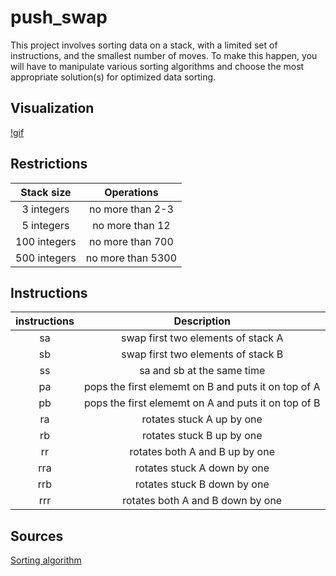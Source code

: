 # push_swap
This project involves sorting data on a stack, with a limited set of instructions, and the smallest number of moves. To make this happen, you will have to manipulate various sorting algorithms and choose the most appropriate solution(s) for optimized data sorting.

## Visualization

[!gif](https://vk.com/doc489859801_531238895?hash=99ddff7a9f9a786f79&dl=c7625c447a2391d8e8)

## Restrictions

| Stack size | Operations |
| :--------: | :--------: | 
| 3 integers | no more than 2-3 |
| 5 integers | no more than 12 |
| 100 integers | no more than 700 |
| 500 integers | no more than 5300 |

## Instructions

| instructions| Description |
| :--------: | :--------: | 
| sa | swap first two elements of stack A |
| sb | swap first two elements of stack B |
| ss | sa and sb at the same time |
| pa | pops the first elememt on B and puts it on top of A |
| pb | pops the first elememt on A and puts it on top of B |
| ra | rotates stuck A up by one |
| rb | rotates stuck B up by one |
| rr | rotates both A and B up by one |
| rra | rotates stuck A down by one |
| rrb | rotates stuck B down by one |
| rrr | rotates both A and B down by one |

## Sources

[Sorting algorithm](https://medium.com/@jamierobertdawson/push-swap-the-least-amount-of-moves-with-two-stacks-d1e76a71789a)
